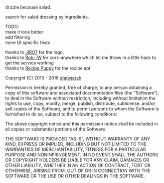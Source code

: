 drizzle because salad.

search for salad dressing by ingredients.

TODO:<br />
make it look better<br />
add filtering<br />
more UI specific tests<br />

thanks to [JIRO7](https://github.com/JIRO7) for the logo. <br />
thanks to [Rob--W](https://github.com/Rob--W) for cors-anywhere which let me throw in a little hack to get the service working<br />
thanks to [Recipe Puppy](http://recipepuppy.com) for the recipe api<br />


Copyright (C) 2013 - 2016 [ohmyjersh](https://github.com/ohmyjersh)

Permission is hereby granted, free of charge, to any person obtaining a copy of this software and associated documentation files (the "Software"), to deal in the Software without restriction, including without limitation the rights to use, copy, modify, merge, publish, distribute, sublicense, and/or sell copies of the Software, and to permit persons to whom the Software is furnished to do so, subject to the following conditions:

The above copyright notice and this permission notice shall be included in all copies or substantial portions of the Software.

THE SOFTWARE IS PROVIDED "AS IS", WITHOUT WARRANTY OF ANY KIND, EXPRESS OR IMPLIED, INCLUDING BUT NOT LIMITED TO THE WARRANTIES OF MERCHANTABILITY, FITNESS FOR A PARTICULAR PURPOSE AND NONINFRINGEMENT. IN NO EVENT SHALL THE AUTHORS OR COPYRIGHT HOLDERS BE LIABLE FOR ANY CLAIM, DAMAGES OR OTHER LIABILITY, WHETHER IN AN ACTION OF CONTRACT, TORT OR OTHERWISE, ARISING FROM, OUT OF OR IN CONNECTION WITH THE SOFTWARE OR THE USE OR OTHER DEALINGS IN THE SOFTWARE.
